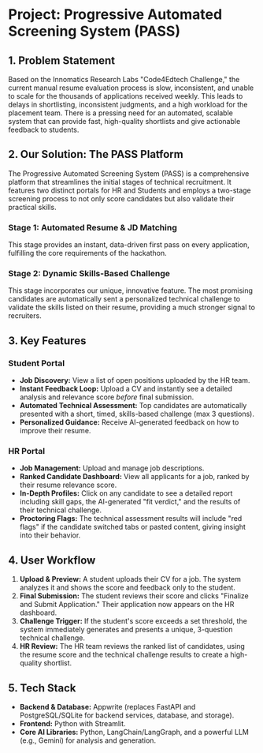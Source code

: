 # Project: Progressive Automated Screening System (PASS)

## 1. Problem Statement

Based on the Innomatics Research Labs "Code4Edtech Challenge," the current manual resume evaluation process is slow, inconsistent, and unable to scale for the thousands of applications received weekly. This leads to delays in shortlisting, inconsistent judgments, and a high workload for the placement team. There is a pressing need for an automated, scalable system that can provide fast, high-quality shortlists and give actionable feedback to students.

## 2. Our Solution: The PASS Platform

The Progressive Automated Screening System (PASS) is a comprehensive platform that streamlines the initial stages of technical recruitment. It features two distinct portals for HR and Students and employs a two-stage screening process to not only score candidates but also validate their practical skills.

### Stage 1: Automated Resume & JD Matching
This stage provides an instant, data-driven first pass on every application, fulfilling the core requirements of the hackathon.

### Stage 2: Dynamic Skills-Based Challenge
This stage incorporates our unique, innovative feature. The most promising candidates are automatically sent a personalized technical challenge to validate the skills listed on their resume, providing a much stronger signal to recruiters.

## 3. Key Features

### Student Portal
- **Job Discovery:** View a list of open positions uploaded by the HR team.
- **Instant Feedback Loop:** Upload a CV and instantly see a detailed analysis and relevance score *before* final submission.
- **Automated Technical Assessment:** Top candidates are automatically presented with a short, timed, skills-based challenge (max 3 questions).
- **Personalized Guidance:** Receive AI-generated feedback on how to improve their resume.

### HR Portal
- **Job Management:** Upload and manage job descriptions.
- **Ranked Candidate Dashboard:** View all applicants for a job, ranked by their resume relevance score.
- **In-Depth Profiles:** Click on any candidate to see a detailed report including skill gaps, the AI-generated "fit verdict," and the results of their technical challenge.
- **Proctoring Flags:** The technical assessment results will include "red flags" if the candidate switched tabs or pasted content, giving insight into their behavior.

## 4. User Workflow

1.  **Upload & Preview:** A student uploads their CV for a job. The system analyzes it and shows the score and feedback only to the student.
2.  **Final Submission:** The student reviews their score and clicks "Finalize and Submit Application." Their application now appears on the HR dashboard.
3.  **Challenge Trigger:** If the student's score exceeds a set threshold, the system immediately generates and presents a unique, 3-question technical challenge.
4.  **HR Review:** The HR team reviews the ranked list of candidates, using the resume score and the technical challenge results to create a high-quality shortlist.

## 5. Tech Stack

- **Backend & Database:** Appwrite (replaces FastAPI and PostgreSQL/SQLite for backend services, database, and storage).
- **Frontend:** Python with Streamlit.
- **Core AI Libraries:** Python, LangChain/LangGraph, and a powerful LLM (e.g., Gemini) for analysis and generation.
